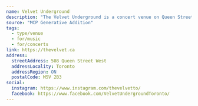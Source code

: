```yaml
---
name: Velvet Underground
description: "The Velvet Underground is a concert venue on Queen Street West."
source: "MCP Generative Addition"
tags:
  - type/venue
  - for/music
  - for/concerts
link: https://thevelvet.ca
address:
  streetAddress: 508 Queen Street West
  addressLocality: Toronto
  addressRegion: ON
  postalCode: M5V 2B3
social:
  instagram: https://www.instagram.com/thevelvetto/
  facebook: https://www.facebook.com/VelvetUndergroundToronto/
---
```


